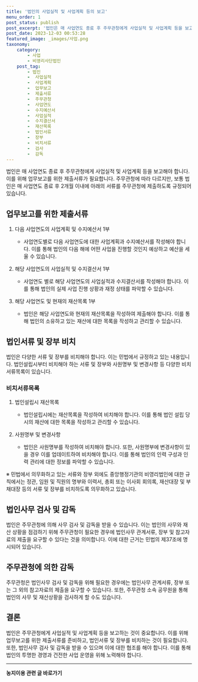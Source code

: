 ```yaml
---
title: '법인의 사업실적 및 사업계획 등의 보고'
menu_order: 1
post_status: publish
post_excerpt: '법인은 매 사업연도 종료 후 주무관청에게 사업실적 및 사업계획 등을 보고해야 합니다. 이를 위해 업무보고를 위한 제출서류가 필요합니다. 주무관청에 따라 다르지만, 보통 법인은 매 사업연도 종료 후 2개월 이내에 아래의 서류를 주무관청에 제출하도록 규정되어 있습니다.'
post_date: 2023-12-03 00:53:28
featured_image: _images/사업.png
taxonomy:
    category:
        - 사업
        - 비영리사단법인
    post_tag:
        - 법인
        -  사업실적
        -  사업계획
        -  업무보고
        -  제출서류
        -  주무관청
        -  사업연도
        -  수지예산서
        -  사업실적
        -  수지결산서
        -  재산목록
        -  법인서류
        -  장부
        -  비치서류
        -  검사
        -  감독
---
```



법인은 매 사업연도 종료 후 주무관청에게 사업실적 및 사업계획 등을 보고해야 합니다. 이를 위해 업무보고를 위한 제출서류가 필요합니다. 주무관청에 따라 다르지만, 보통 법인은 매 사업연도 종료 후 2개월 이내에 아래의 서류를 주무관청에 제출하도록 규정되어 있습니다.

## 업무보고를 위한 제출서류

1. 다음 사업연도의 사업계획 및 수지예산서 1부
    - 사업연도별로 다음 사업연도에 대한 사업계획과 수지예산서를 작성해야 합니다. 이를 통해 법인의 다음 해에 어떤 사업을 진행할 것인지 예상하고 예산을 세울 수 있습니다.

2. 해당 사업연도의 사업실적 및 수지결산서 1부
    - 사업연도 별로 해당 사업연도의 사업실적과 수지결산서를 작성해야 합니다. 이를 통해 법인의 실제 사업 진행 상황과 재정 상태를 파악할 수 있습니다.

3. 해당 사업연도 및 현재의 재산목록 1부
    - 법인은 해당 사업연도와 현재의 재산목록을 작성하여 제출해야 합니다. 이를 통해 법인의 소유하고 있는 재산에 대한 목록을 작성하고 관리할 수 있습니다.

## 법인서류 및 장부 비치

법인은 다양한 서류 및 장부를 비치해야 합니다. 이는 민법에서 규정하고 있는 내용입니다. 법인설립시부터 비치해야 하는 서류 및 장부와 사원명부 및 변경사항 등 다양한 비치서류목록이 있습니다.

### 비치서류목록

1. 법인설립시 재산목록
    - 법인설립시에는 재산목록을 작성하여 비치해야 합니다. 이를 통해 법인 설립 당시의 재산에 대한 목록을 작성하고 관리할 수 있습니다.

2. 사원명부 및 변경사항
    - 법인은 사원명부를 작성하여 비치해야 합니다. 또한, 사원명부에 변경사항이 있을 경우 이를 업데이트하여 비치해야 합니다. 이를 통해 법인의 인력 구성과 인력 관리에 대한 정보를 파악할 수 있습니다.

※ 민법에서 의무화하고 있는 서류와 장부 외에도 중앙행정기관의 비영리법인에 대한 규칙에서는 정관, 임원 및 직원의 명부와 이력서, 총회 또는 이사회 회의록, 재산대장 및 부채대장 등의 서류 및 장부를 비치하도록 의무화하고 있습니다.

## 법인사무 검사 및 감독

법인은 주무관청에 의해 사무 검사 및 감독을 받을 수 있습니다. 이는 법인의 사무와 재산 상황을 점검하기 위해 주무관청이 필요한 경우에 법인사무 관계서류, 장부 및 참고자료의 제출을 요구할 수 있다는 것을 의미합니다. 이에 대한 근거는 민법의 제37조에 명시되어 있습니다.

## 주무관청에 의한 감독

주무관청은 법인사무 검사 및 감독을 위해 필요한 경우에는 법인사무 관계서류, 장부 또는 그 외의 참고자료의 제출을 요구할 수 있습니다. 또한, 주무관청 소속 공무원을 통해 법인의 사무 및 재산상황을 검사하게 할 수도 있습니다.

## 결론

법인은 주무관청에게 사업실적 및 사업계획 등을 보고하는 것이 중요합니다. 이를 위해 업무보고를 위한 제출서류를 준비하고, 법인서류 및 장부를 비치하는 것이 필요합니다. 또한, 법인사무 검사 및 감독을 받을 수 있으며 이에 대한 협조를 해야 합니다. 이를 통해 법인의 투명한 경영과 건전한 사업 운영을 위해 노력해야 합니다.
<!-- wp:separator -->
<hr class="wp-block-separator has-alpha-channel-opacity"/>
<!-- /wp:separator -->

<!-- wp:group {"backgroundColor":"base","layout":{"type":"constrained"}} -->
<div class="wp-block-group has-base-background-color has-background"><!-- wp:paragraph {"align":"center","fontSize":"medium"} -->
<p class="has-text-align-center has-large-font-size"><strong>농지이용 관련 글 바로가기</strong></p>
<!-- /wp:paragraph -->


<!-- wp:latest-posts
{"categories":[{"id":23537,"count":19,"description":"","link":"https://uknowlaw.com/category/%eb%86%8d%ec%a7%80%ec%9d%b4%ec%9a%a9/","name":"농지이용","slug":"농지이용","taxonomy":"category","parent":0,"meta":[],"_links":{"self":[{"href":"https://uknowlaw.com/wp-json/wp/v2/categories/23537"}],"collection":[{"href":"https://uknowlaw.com/wp-json/wp/v2/categories"}],"about":[{"href":"https://uknowlaw.com/wp-json/wp/v2/taxonomies/category"}],"wp:post_type":[{"href":"https://uknowlaw.com/wp-json/wp/v2/posts?categories=23537"}],"curies":[{"name":"wp","href":"https://api.w.org/{rel}","templated":true}]}}],"postsToShow":100,"excerptLength":28,"postLayout":"grid","columns":2,"featuredImageAlign":"left","featuredImageSizeSlug":"large","fontSize":"small"} /--></div>
<!-- /wp:group -->